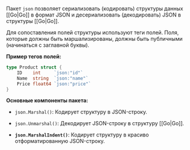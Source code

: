 Пакет `json` позволяет сериализовать (кодировать) структуры данных [[Go|Go]] в формат JSON и десериализовать (декодировать) JSON в структуры [[Go|Go]].

Для сопоставления полей структуры используют теги полей. Поля, которые должны быть маршализированы, должны быть публичными (начинаться с заглавной буквы).

**Пример тегов полей:**

```Go
type Product struct {
    ID    int     `json:"id"`
    Name  string  `json:"name"`
    Price float64 `json:"price"`
}
```

**Основные компоненты пакета:**

- `json.Marshal()`: Кодирует структуру в JSON-строку.

- `json.Unmarshal()`: Декодирует JSON-строку в структуру [[Go|Go]].

- **`json.MarshalIndent()`**: Кодирует структуру в красиво отформатированную JSON-строку.